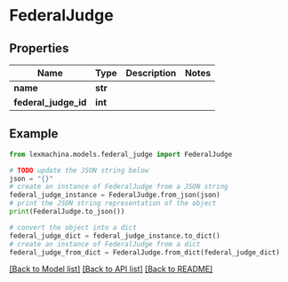 # FederalJudge


## Properties

Name | Type | Description | Notes
------------ | ------------- | ------------- | -------------
**name** | **str** |  | 
**federal_judge_id** | **int** |  | 

## Example

```python
from lexmachina.models.federal_judge import FederalJudge

# TODO update the JSON string below
json = "{}"
# create an instance of FederalJudge from a JSON string
federal_judge_instance = FederalJudge.from_json(json)
# print the JSON string representation of the object
print(FederalJudge.to_json())

# convert the object into a dict
federal_judge_dict = federal_judge_instance.to_dict()
# create an instance of FederalJudge from a dict
federal_judge_from_dict = FederalJudge.from_dict(federal_judge_dict)
```
[[Back to Model list]](../README.md#documentation-for-models) [[Back to API list]](../README.md#documentation-for-api-endpoints) [[Back to README]](../README.md)


